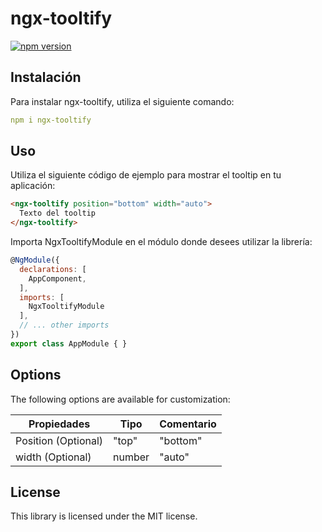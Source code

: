 # ngx-tooltify

[![npm version](https://badge.fury.io/js/ngx-tooltify.svg)](https://badge.fury.io/js/ngx-tooltify)

## Instalación

Para instalar ngx-tooltify, utiliza el siguiente comando:

```yml
npm i ngx-tooltify
```

## Uso

Utiliza el siguiente código de ejemplo para mostrar el tooltip en tu aplicación:

```html
<ngx-tooltify position="bottom" width="auto">
  Texto del tooltip
</ngx-tooltify>
```

Importa NgxTooltifyModule en el módulo donde desees utilizar la librería:

```javascript
@NgModule({
  declarations: [
    AppComponent,
  ],
  imports: [
    NgxTooltifyModule
  ],
  // ... other imports
})
export class AppModule { }
```

## Options

The following options are available for customization:

| Propiedades | Tipo | Comentario |
| --- | --- | --- |
| Position (Optional) | "top" | "bottom" | "left" | "right" | Especifica la posición de la información sobre herramientas. El valor predeterminado es "superior". |
| width (Optional) | number | "auto" | "xs" | "sm" | "lg" | "xl" | Especifica el ancho de la información sobre herramientas. El valor predeterminado es "automático". |

## License

This library is licensed under the MIT license.
